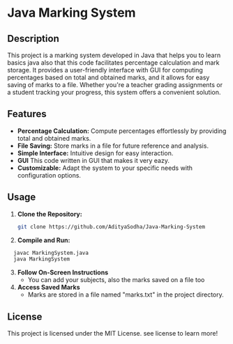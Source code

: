 # Java Marking System

## Description
This project is a marking system developed in Java that helps you to learn basics java also that this code facilitates percentage calculation and mark storage. It provides a user-friendly interface with GUI for computing percentages based on total and obtained marks, and it allows for easy saving of marks to a file. Whether you're a teacher grading assignments or a student tracking your progress, this system offers a convenient solution.

## Features
- **Percentage Calculation:** Compute percentages effortlessly by providing total and obtained marks.
- **File Saving:** Store marks in a file for future reference and analysis.
- **Simple Interface:** Intuitive design for easy interaction.
- **GUI** This code written in GUI that makes it very eazy.
- **Customizable:** Adapt the system to your specific needs with configuration options.


## Usage
1. **Clone the Repository:**
   ```bash
   git clone https://github.com/AdityaSodha/Java-Marking-System
2. **Compile and Run:**
```bash
  javac MarkingSystem.java
  java MarkingSystem
```
3. **Follow On-Screen Instructions**
   - You can add your subjects, also the marks saved on a file too
4. **Access Saved Marks**
   - Marks are stored in a file named "marks.txt" in the project directory.

## License
This project is licensed under the MIT License. see license to learn more!

